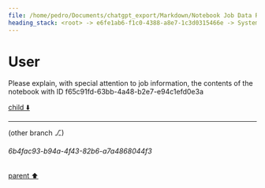 ```yaml
---
file: /home/pedro/Documents/chatgpt_export/Markdown/Notebook Job Data Retrieval.md
heading_stack: <root> -> e6fe1ab6-f1c0-4388-a8e7-1c3d0315466e -> System -> 24b915fb-e8ff-4102-a875-7f7ea2e2a439 -> System -> aaa2b941-2299-4711-b7fd-52b2da380ed6 -> User
---
```

# User

Please explain, with special attention to job information, the contents of the notebook with ID f65c91fd-63bb-4a48-b2e7-e94c1efd0e3a

[child ⬇️](#6b4fac93-b94a-4f43-82b6-a7a4868044f3)

---

(other branch ⎇)
###### 6b4fac93-b94a-4f43-82b6-a7a4868044f3
[parent ⬆️](#aaa2b941-2299-4711-b7fd-52b2da380ed6)
